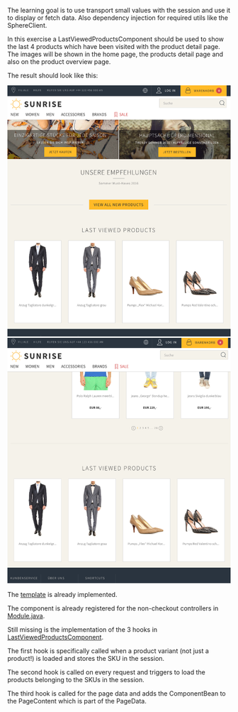 The learning goal is to use transport small values with the session and use it to display or fetch data.
Also dependency injection for required utils like the SphereClient.

In this exercise a LastViewedProductsComponent should be used to show the last 4 products which have been visited with the product detail page.
The images will be shown in the home page, the products detail page and also on the product overview page.

The result should look like this:

![result](last-viewed-products-home.png "so it should look like on the home page")
![result](last-viewed-products-pop.png "so it should look like on the product detail page")

The [template](../../conf/templates/components/LastViewedProducts/productsView.hbs) is already implemented.

The component is already registered for the non-checkout controllers in [Module.java](../../app/Module.java).

Still missing is the implementation of the 3 hooks in [LastViewedProductsComponent](LastViewedProductsComponent.java).

The first hook is specifically called when a product variant (not just a product!) is loaded and stores the SKU in the session.

The second hook is called on every request and triggers to load the products belonging to the SKUs in the session.

The third hook is called for the page data and adds the ComponentBean to the PageContent which is part of the PageData.
